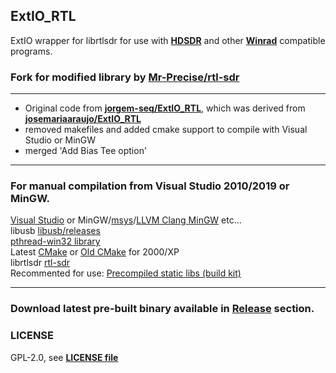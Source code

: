 ## ExtIO_RTL

ExtIO wrapper for librtlsdr for use with [**HDSDR**](https://hdsdr.de/) and other [**Winrad**](https://www.i2phd.org/winrad/) compatible programs.  

### Fork for modified library by [Mr-Precise/rtl-sdr](https://github.com/Mr-Precise/rtl-sdr)
---
* Original code from [**jorgem-seq/ExtIO_RTL**](https://github.com/jorgem-seq/ExtIO_RTL), which was derived from [**josemariaaraujo/ExtIO_RTL**](https://github.com/josemariaaraujo/ExtIO_RTL)
* removed makefiles and added cmake support to compile with Visual Studio or MinGW
* merged 'Add Bias Tee option'
---
### For manual compilation from Visual Studio 2010/2019 or MinGW.  
[Visual Studio](https://visualstudio.microsoft.com/) or MinGW/[msys](https://www.msys2.org/)/[LLVM Clang MinGW](https://github.com/mstorsjo/llvm-mingw) etc...  
libusb [libusb/releases](https://github.com/libusb/libusb/releases)  
[pthread-win32 library](https://github.com/GerHobbelt/pthread-win32)  
Latest [CMake](https://cmake.org/download/) or [Old CMake](https://github.com/Kitware/CMake/releases/tag/v3.13.4) for 2000/XP  
librtlsdr [rtl-sdr](https://github.com/Mr-Precise/rtl-sdr)  
Recommented for use: [Precompiled static libs (build kit)](https://github.com/Mr-Precise/SDR-binary-builds-stuff/releases/tag/windows)

---
### Download latest pre-built binary available in [Release](https://github.com/Mr-Precise/ExtIO_RTL/releases/latest) section.

### LICENSE

GPL-2.0, see [**LICENSE file**](COPYING)
